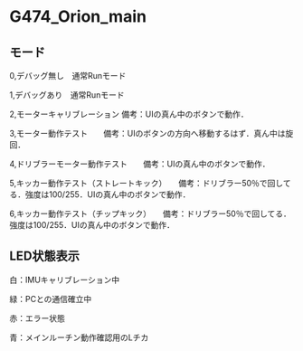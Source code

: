 # G474_Orion_main
## モード
0,デバッグ無し　通常Runモード  

1,デバッグあり　通常Runモード  

2,モーターキャリブレーション  備考：UIの真ん中のボタンで動作．

3,モーター動作テスト　　備考：UIのボタンの方向へ移動するはず．真ん中は旋回．

4,ドリブラーモーター動作テスト　　備考：UIの真ん中のボタンで動作．

5,キッカー動作テスト（ストレートキック）　　備考：ドリブラー50％で回してる．強度は100/255．UIの真ん中のボタンで動作．

6,キッカー動作テスト（チップキック）　　備考：ドリブラー50％で回してる．強度は100/255．UIの真ん中のボタンで動作．

## LED状態表示
白：IMUキャリブレーション中

緑：PCとの通信確立中

赤：エラー状態

青：メインルーチン動作確認用のLチカ
